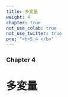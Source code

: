 ```yaml
---
title: 多変量
weight: 4
chapter: true
not_use_colab: true
not_use_twitter: true
pre: "<b>5.4 </b>"
---
```


### Chapter 4
# 多変量
